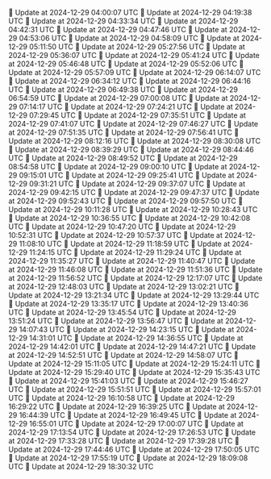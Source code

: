 🔄 Update at 2024-12-29 04:00:07 UTC
🔄 Update at 2024-12-29 04:19:38 UTC
🔄 Update at 2024-12-29 04:33:34 UTC
🔄 Update at 2024-12-29 04:42:31 UTC
🔄 Update at 2024-12-29 04:47:46 UTC
🔄 Update at 2024-12-29 04:53:06 UTC
🔄 Update at 2024-12-29 04:58:09 UTC
🔄 Update at 2024-12-29 05:11:50 UTC
🔄 Update at 2024-12-29 05:27:56 UTC
🔄 Update at 2024-12-29 05:36:07 UTC
🔄 Update at 2024-12-29 05:41:24 UTC
🔄 Update at 2024-12-29 05:46:48 UTC
🔄 Update at 2024-12-29 05:52:06 UTC
🔄 Update at 2024-12-29 05:57:09 UTC
🔄 Update at 2024-12-29 06:14:07 UTC
🔄 Update at 2024-12-29 06:34:12 UTC
🔄 Update at 2024-12-29 06:44:16 UTC
🔄 Update at 2024-12-29 06:49:38 UTC
🔄 Update at 2024-12-29 06:54:59 UTC
🔄 Update at 2024-12-29 07:00:08 UTC
🔄 Update at 2024-12-29 07:14:17 UTC
🔄 Update at 2024-12-29 07:24:21 UTC
🔄 Update at 2024-12-29 07:29:45 UTC
🔄 Update at 2024-12-29 07:35:51 UTC
🔄 Update at 2024-12-29 07:41:07 UTC
🔄 Update at 2024-12-29 07:46:27 UTC
🔄 Update at 2024-12-29 07:51:35 UTC
🔄 Update at 2024-12-29 07:56:41 UTC
🔄 Update at 2024-12-29 08:12:16 UTC
🔄 Update at 2024-12-29 08:30:08 UTC
🔄 Update at 2024-12-29 08:39:29 UTC
🔄 Update at 2024-12-29 08:44:46 UTC
🔄 Update at 2024-12-29 08:49:52 UTC
🔄 Update at 2024-12-29 08:54:58 UTC
🔄 Update at 2024-12-29 09:00:10 UTC
🔄 Update at 2024-12-29 09:15:01 UTC
🔄 Update at 2024-12-29 09:25:41 UTC
🔄 Update at 2024-12-29 09:31:21 UTC
🔄 Update at 2024-12-29 09:37:07 UTC
🔄 Update at 2024-12-29 09:42:15 UTC
🔄 Update at 2024-12-29 09:47:37 UTC
🔄 Update at 2024-12-29 09:52:43 UTC
🔄 Update at 2024-12-29 09:57:50 UTC
🔄 Update at 2024-12-29 10:11:28 UTC
🔄 Update at 2024-12-29 10:28:43 UTC
🔄 Update at 2024-12-29 10:36:55 UTC
🔄 Update at 2024-12-29 10:42:08 UTC
🔄 Update at 2024-12-29 10:47:20 UTC
🔄 Update at 2024-12-29 10:52:31 UTC
🔄 Update at 2024-12-29 10:57:37 UTC
🔄 Update at 2024-12-29 11:08:10 UTC
🔄 Update at 2024-12-29 11:18:59 UTC
🔄 Update at 2024-12-29 11:24:15 UTC
🔄 Update at 2024-12-29 11:29:24 UTC
🔄 Update at 2024-12-29 11:35:27 UTC
🔄 Update at 2024-12-29 11:40:47 UTC
🔄 Update at 2024-12-29 11:46:08 UTC
🔄 Update at 2024-12-29 11:51:36 UTC
🔄 Update at 2024-12-29 11:56:52 UTC
🔄 Update at 2024-12-29 12:17:07 UTC
🔄 Update at 2024-12-29 12:48:03 UTC
🔄 Update at 2024-12-29 13:02:21 UTC
🔄 Update at 2024-12-29 13:21:34 UTC
🔄 Update at 2024-12-29 13:29:44 UTC
🔄 Update at 2024-12-29 13:35:17 UTC
🔄 Update at 2024-12-29 13:40:36 UTC
🔄 Update at 2024-12-29 13:45:54 UTC
🔄 Update at 2024-12-29 13:51:24 UTC
🔄 Update at 2024-12-29 13:56:47 UTC
🔄 Update at 2024-12-29 14:07:43 UTC
🔄 Update at 2024-12-29 14:23:15 UTC
🔄 Update at 2024-12-29 14:31:01 UTC
🔄 Update at 2024-12-29 14:36:55 UTC
🔄 Update at 2024-12-29 14:42:01 UTC
🔄 Update at 2024-12-29 14:47:21 UTC
🔄 Update at 2024-12-29 14:52:51 UTC
🔄 Update at 2024-12-29 14:58:07 UTC
🔄 Update at 2024-12-29 15:11:05 UTC
🔄 Update at 2024-12-29 15:24:11 UTC
🔄 Update at 2024-12-29 15:29:40 UTC
🔄 Update at 2024-12-29 15:35:43 UTC
🔄 Update at 2024-12-29 15:41:03 UTC
🔄 Update at 2024-12-29 15:46:27 UTC
🔄 Update at 2024-12-29 15:51:51 UTC
🔄 Update at 2024-12-29 15:57:01 UTC
🔄 Update at 2024-12-29 16:10:58 UTC
🔄 Update at 2024-12-29 16:29:22 UTC
🔄 Update at 2024-12-29 16:39:25 UTC
🔄 Update at 2024-12-29 16:44:39 UTC
🔄 Update at 2024-12-29 16:49:45 UTC
🔄 Update at 2024-12-29 16:55:01 UTC
🔄 Update at 2024-12-29 17:00:07 UTC
🔄 Update at 2024-12-29 17:13:54 UTC
🔄 Update at 2024-12-29 17:26:53 UTC
🔄 Update at 2024-12-29 17:33:28 UTC
🔄 Update at 2024-12-29 17:39:28 UTC
🔄 Update at 2024-12-29 17:44:46 UTC
🔄 Update at 2024-12-29 17:50:05 UTC
🔄 Update at 2024-12-29 17:55:19 UTC
🔄 Update at 2024-12-29 18:09:08 UTC
🔄 Update at 2024-12-29 18:30:32 UTC
